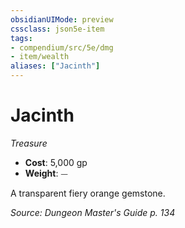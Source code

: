 ```yaml
---
obsidianUIMode: preview
cssclass: json5e-item
tags:
- compendium/src/5e/dmg
- item/wealth
aliases: ["Jacinth"]
---
```

# Jacinth
*Treasure*  

- **Cost**: 5,000 gp
- **Weight**: ⏤

A transparent fiery orange gemstone.

*Source: Dungeon Master's Guide p. 134*